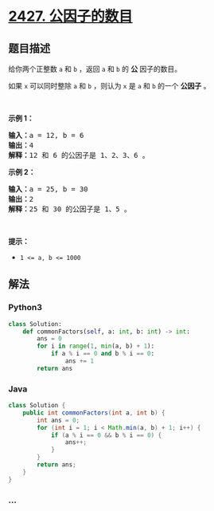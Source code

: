 # [2427. 公因子的数目](https://leetcode-cn.com/problems/number-of-common-factors)

## 题目描述

<!-- 这里写题目描述 -->

<p>给你两个正整数 <code>a</code> 和 <code>b</code> ，返回 <code>a</code> 和 <code>b</code> 的 <strong>公</strong> 因子的数目。</p>

<p>如果 <code>x</code> 可以同时整除 <code>a</code> 和 <code>b</code> ，则认为 <code>x</code> 是 <code>a</code> 和 <code>b</code> 的一个 <strong>公因子</strong> 。</p>

<p>&nbsp;</p>

<p><strong>示例 1：</strong></p>

<pre><strong>输入：</strong>a = 12, b = 6
<strong>输出：</strong>4
<strong>解释：</strong>12 和 6 的公因子是 1、2、3、6 。
</pre>

<p><strong>示例 2：</strong></p>

<pre><strong>输入：</strong>a = 25, b = 30
<strong>输出：</strong>2
<strong>解释：</strong>25 和 30 的公因子是 1、5 。</pre>

<p>&nbsp;</p>

<p><strong>提示：</strong></p>

<ul>
	<li><code>1 &lt;= a, b &lt;= 1000</code></li>
</ul>


## 解法

<!-- 这里可写通用的实现逻辑 -->

<!-- tabs:start -->

### **Python3**

<!-- 这里可写当前语言的特殊实现逻辑 -->

```python
class Solution:
    def commonFactors(self, a: int, b: int) -> int:
        ans = 0
        for i in range(1, min(a, b) + 1):
            if a % i == 0 and b % i == 0:
                ans += 1
        return ans

```

### **Java**

<!-- 这里可写当前语言的特殊实现逻辑 -->

```java
class Solution {
    public int commonFactors(int a, int b) {
        int ans = 0;
        for (int i = 1; i < Math.min(a, b) + 1; i++) {
            if (a % i == 0 && b % i == 0) {
                ans++;
            }
        }
        return ans;
    }
}
```

### **...**

```

```

<!-- tabs:end -->
